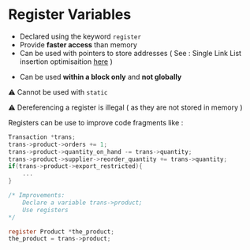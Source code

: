# Register Variables

- Declared using the keyword `register`
- Provide **faster access** than memory
- Can be used with pointers to store addresses ( See : Single Link List insertion optimisaition [here](../Data%20Structures/singleLinkList.md) )<p>
- Can be used **within a block only** and **not globally**

:warning: Cannot be used with `static`<p>
:warning: Dereferencing a register is illegal ( as they are not stored in memory )

<p> Registers can be use to improve code fragments like :

```c
Transaction *trans;
trans->product->orders += 1;
trans->product->quantity_on_hand -= trans->quantity;
trans->product->supplier->reorder_quantity += trans->quantity;
if(trans->product->export_restricted){
	...
}

/* Improvements:
	Declare a variable trans->product;
	Use registers
*/

register Product *the_product;
the_product = trans->product;
		
```
